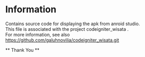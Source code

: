 # Information
Contains source code for displaying the apk from anroid studio.     
This file is associated with the project codeigniter_wisata .   
For more information, see also https://github.com/galuhnovilia/codeigniter_wisata.git

** Thank You ** 
